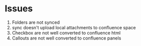 
# Issues

1. Folders are not synced
2. sync doesn't upload local attachments to confluence space
3. Checkbox are not well converted to confluence html
4. Callouts are not well converted to confluence panels
